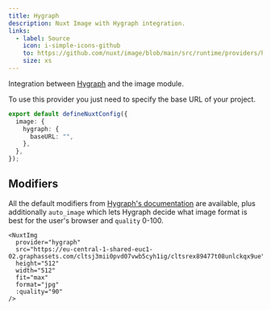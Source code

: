 ```yaml
---
title: Hygraph
description: Nuxt Image with Hygraph integration.
links:
  - label: Source
    icon: i-simple-icons-github
    to: https://github.com/nuxt/image/blob/main/src/runtime/providers/hygraph.ts
    size: xs
---
```


Integration between [Hygraph](https://hygraph.com/) and the image module.

To use this provider you just need to specify the base URL of your project.

```ts [nuxt.config.ts]
export default defineNuxtConfig({
  image: {
    hygraph: {
      baseURL: "",
    },
  },
});
```

## Modifiers

All the default modifiers from [Hygraph's documentation](https://hygraph.com/docs/api-reference/content-api/assets) are available, plus additionally `auto_image` which lets Hygraph decide what image format is best for the user's browser and `quality` 0-100.

```vue
<NuxtImg
  provider="hygraph"
  src="https://eu-central-1-shared-euc1-02.graphassets.com/cltsj3mii0pvd07vwb5cyh1ig/cltsrex89477t08unlckqx9ue"
  height="512"
  width="512"
  fit="max"
  format="jpg"
  :quality="90"
/>
```
